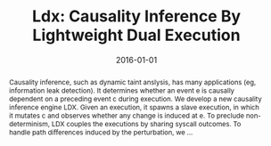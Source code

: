 ---
title: "Ldx: Causality Inference By Lightweight Dual Execution"
abstract: "Causality inference, such as dynamic taint anslysis, has many applications (eg, information leak detection). It determines whether an event e is causally dependent on a preceding event c during execution. We develop a new causality inference engine LDX. Given an execution, it spawns a slave execution, in which it mutates c and observes whether any change is induced at e. To preclude non-determinism, LDX couples the executions by sharing syscall outcomes. To handle path differences induced by the perturbation, we …"
date: 2016-01-01
venue: "Proceedings of the Twenty-First International Conference on Architectural Support for Programming Languages and Operating Systems, ASPLOS '16, Atlanta, GA, USA, April 2-6, 2016"
paperurl: https://dl.acm.org/doi/abs/10.1145/2872362.2872395
authors: "Yonghwi Kwon, Dohyeong Kim, William N. Sumner, Kyungtae Kim, Brendan Saltaformaggio, Xiangyu Zhang and Dongyan Xu"
awards: ""
---